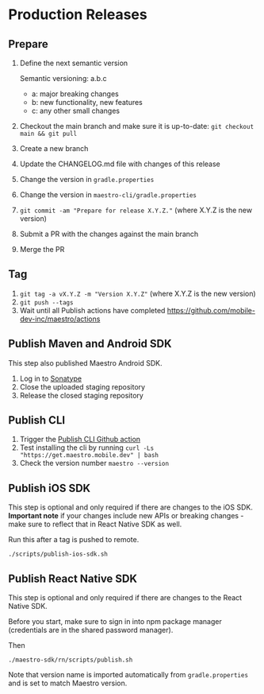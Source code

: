 # Production Releases

## Prepare

1. Define the next semantic version

   Semantic versioning: a.b.c
   * a: major breaking changes
   * b: new functionality, new features
   * c: any other small changes

2. Checkout the main branch and make sure it is up-to-date: `git checkout main && git pull`
3. Create a new branch
4. Update the CHANGELOG.md file with changes of this release
5. Change the version in `gradle.properties`
6. Change the version in `maestro-cli/gradle.properties`
7. `git commit -am "Prepare for release X.Y.Z."` (where X.Y.Z is the new version)
8. Submit a PR with the changes against the main branch
9. Merge the PR

## Tag

1. `git tag -a vX.Y.Z -m "Version X.Y.Z"` (where X.Y.Z is the new version)
2. `git push --tags`
3. Wait until all Publish actions have completed https://github.com/mobile-dev-inc/maestro/actions

## Publish Maven and Android SDK

This step also published Maestro Android SDK.

1. Log in to [Sonatype](https://s01.oss.sonatype.org/)
2. Close the uploaded staging repository
3. Release the closed staging repository

## Publish CLI

1. Trigger the [Publish CLI Github action](https://github.com/mobile-dev-inc/maestro/actions/workflows/publish-cli.yml)
2. Test installing the cli by running `curl -Ls "https://get.maestro.mobile.dev" | bash`
3. Check the version number `maestro --version`

## Publish iOS SDK

This step is optional and only required if there are changes to the iOS SDK. **Important note** if your changes include new APIs or breaking changes - make sure to reflect that in React Native SDK as well.

Run this after a tag is pushed to remote.

`./scripts/publish-ios-sdk.sh`

## Publish React Native SDK

This step is optional and only required if there are changes to the React Native SDK.

Before you start, make sure to sign in into npm package manager (credentials are in the shared password manager).

Then

```
./maestro-sdk/rn/scripts/publish.sh
```

Note that version name is imported automatically from `gradle.properties` and is set to match Maestro version.
